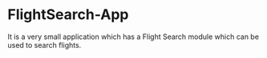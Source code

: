 # FlightSearch-App
It is a very small application which has a Flight Search module which can be used to search flights. 
